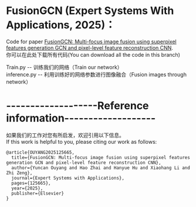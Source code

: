 # FusionGCN (Expert Systems With Applications, 2025)：
Code for paper [FusionGCN: Multi-focus image fusion using superpixel features generation GCN and pixel-level feature reconstruction CNN](https://www.sciencedirect.com/science/article/pii/S0957417424025326).  
你可以在此处下载所有代码(You can download all the code in this branch)  
  
Train.py -- 训练我们的网络（Train our network）  
inference.py -- 利用训练好的网络参数进行图像融合（Fusion images through network）

# -------------------Reference information-------------------  
如果我们的工作对您有所启发，欢迎引用以下信息。  
If this work is helpful to you, please citing our work as follows:  
  
```  
@article{OUYANG2025125665,
  title={FusionGCN: Multi-focus image fusion using superpixel features generation GCN and pixel-level feature reconstruction CNN},  
  author={Yuncan Ouyang and Hao Zhai and Hanyue Hu and Xiaohang Li and Zhi Zeng},  
  journal={Expert Systems with Applications},  
  pages={125665},  
  year={2025},  
  publisher={Elsevier}  
}
```
